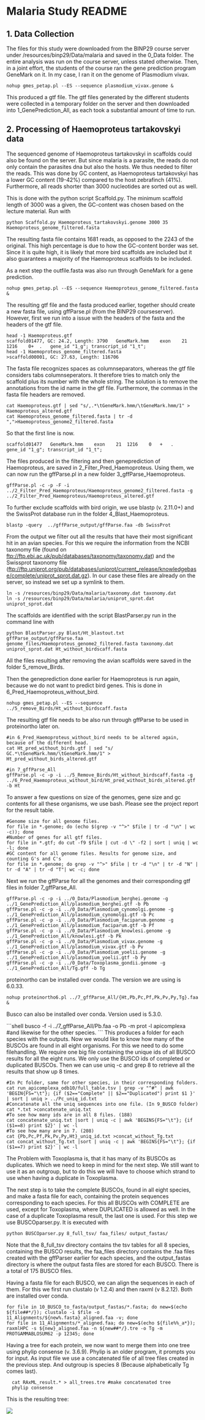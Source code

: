 # Malaria Study README
## 1. Data Collection
<p>The files for this study were downloaded from the BINP29 course server under /resources/binp29/Data/malaria and saved in the 0_Data folder. The entire analysis was run on the course server, unless stated otherwise.
Then, in a joint effort, the students of the course ran the gene prediction program GeneMark on it. 
In my case, I ran it on the genome of Plasmodium vivax.<p>

```shell
nohup gmes_petap.pl --ES --sequence plasmodium_vivax.genome &
```

<p>This produced a gtf file. The gtf files generated by the different students were collected in a temporary folder on the server and then downloaded into 1_GenePrediction_All, as each took a substantial amount of time to run.<p>

## 2. Processing of Haemoproteus tartakovskyi data
<p>The sequenced genome of Haemoproteus tartakovskyi in scaffolds could also be found on the server. But since malaria is a parasite, the reads do not only contain the parasites dna but also the hosts. We thus needed to filter the reads. This was done by GC content, as Haemoproteus tartakovskyi has a lower GC content (19-42%) compared to the host zebrafinch (41%). Furthermore, all reads shorter than 3000 nucleotides are sorted out as well.<p>

<p> This is done with the python script Scaffold.py.
The minimum scaffold length of 3000 was a given, the GC-content was chosen based on the lecture material. Run with<p>
  
```shell
python Scaffold.py Haemoproteus_tartakovskyi.genome 3000 35 Haemoproteus_genome_filtered.fasta
```
  
<p>The resulting fasta file contains 1681 reads, as opposed to the 2243 of the original. This high percentage is due to how the GC-content border was set. Since it is quite high, it is likely that more bird scaffolds are included but it also guarantees a majority of the Haemoproteus scaffolds to be included.<p>

<p> As a next step the outfile.fasta was also run through GeneMark for a gene prediction.<p>
  
 ```shell
 nohup gmes_petap.pl --ES --sequence Haemoproteus_genome_filtered.fasta & 
 ``` 
  
The resulting gtf file and the fasta produced earlier, together should create a new fasta file, using gffParse.pl (from the BINP29 courseserver). However, first we run into a issue with the headers of the fasta and the headers of the gtf file.                              
```shell
head -1 Haemoproteus.gtf
scaffold01477, GC: 24.2, Length: 3790	GeneMark.hmm	exon	21	1216	0+	.	gene_id "1_g"; transcript_id "1_t";
head -1 Haemoproteus_genome_filtered.fasta
>scaffold00001, GC: 27.63, Length: 116706
```
  
The fasta file recognizes spaces as columnseparators, whereas the gtf file considers tabs columnseperators. It therefore tries to match only the scaffold plus its number with the whole string. The solution is to remove the annotations from the id name in the gtf file. Furthermore, the commas in the fasta file headers are removed.
  
```shell
cat Haemoproteus.gtf | sed "s/,.*\tGeneMark.hmm/\tGeneMark.hmm/1" > Haemoproteus_altered.gtf
cat Haemoproteus_genome_filtered.fasta | tr -d ",">Haemoproteus_genome2_filtered.fasta
```
  
 So that the first line is now.
  
```shell
scaffold01477	GeneMark.hmm	exon	21	1216	0	+	.	gene_id "1_g"; transcript_id "1_t";
```
  
The files produced in the filtering and then geneprediction of Haemoproteus, are saved in 2_Filter_Pred_Haemoproteus. Using them, we can now run the gffParse.pl in a new folder 3_gffParse_Haemoproteus.

```shell
gffParse.pl -c -p -F -i ../2_Filter_Pred_Haemoproteus/Haemoproteus_genome2_filtered.fasta -g ../2_Filter_Pred_Haemoproteus/Haemoproteus_altered.gtf 
```
  
To further exclude scaffolds with bird origin, we use blastp (v. 2.11.0+) and the SwissProt database run in the folder 4_Blast_Haemoproteus.

```shell
blastp -query  ../gffParse_output/gffParse.faa -db SwissProt
```
 
From the output we filter out all the results that have their most significant hit in an avian species. For this we require the information from the NCBI taxonomy file (found on ftp://ftp.ebi.ac.uk/pub/databases/taxonomy/taxonomy.dat) and the Swissprot taxonomy file (ftp://ftp.uniprot.org/pub/databases/uniprot/current_release/knowledgebase/complete/uniprot_sprot.dat.gz). In our case these files are already on the server, so instead we set up a symlink to them.

```shell
ln -s /resources/binp29/Data/malaria/taxonomy.dat taxonomy.dat
ln -s /resources/binp29/Data/malaria/uniprot_sprot.dat uniprot_sprot.dat
```
  
<p> The scaffolds are identified with the script BlastParser.py run in the command line with <p>
  
```shell
python BlastParser.py Blast/Ht_blastout.txt gffParse_output/gffParse.faa genome_files/Haemoproteus_genome2_filtered.fasta taxonomy.dat uniprot_sprot.dat Ht_without_birdscaff.fasta
```
<p>All the files resulting after removing the avian scaffolds were saved in the folder 5_remove_Birds.<p>
<p>Then the geneprediction done earlier for Haemoproteus is run again, because we do not want to predict bird genes. This is done in 6_Pred_Haemoproteus_without_bird.
  
```shell
nohup gmes_petap.pl --ES --sequence ../5_remove_Birds/Ht_without_birdscaff.fasta 
```
<p> The resulting gtf file needs to be also run through gffParse to be used in proteinortho later on.<p>

```shell
#in 6_Pred_Haemoproteus_without_bird needs to be altered again, because of the different head.
cat Ht_pred_without_birds.gtf | sed "s/ GC.*\tGeneMark.hmm/\tGeneMark.hmm/1" > Ht_pred_without_birds_altered.gtf

#in 7_gffParse_All
gffParse.pl -c -p -i ../5_Remove_Birds/Ht_without_birdscaff.fasta -g ../6_Pred_Haemoproteus_without_bird/Ht_pred_without_birds_altered.gtf -b Ht
```
  
<p>To answer a few questions on size of the genomes, gene size and gc contents for all these organisms, we use bash. Please see the project report for the result table. <p>

```shell
#Genome size for all genome files.
for file in *.genome; do (echo $(grep -v "^>" $file | tr -d "\n" | wc -c)); done
#Number of genes for all gtf files.
for file in *.gtf; do cut -f9 $file | cut -d \" -f2 | sort | uniq | wc -l; done
#GC content for all genome files. Results for genome size, and counting G's and C's
for file in *.genome; do grep -v "^>" $file | tr -d "\n" | tr -d "N" | tr -d "A" | tr -d "T"| wc -c; done 
```
  
<p>Next we run the gffParse for all the genomes and their corresponding gtf files in folder 7_gffParse_All.<p>
  
```shell
gffParse.pl -c -p -i ../0_Data/Plasmodium_berghei.genome -g ../1_GenePrediction_All/plasmodium_berghei.gtf -b Pb
gffParse.pl -c -p -i ../0_Data/Plasmodium_cynomolgi.genome -g ../1_GenePrediction_All/plasmodium_cynomolgi.gtf -b Pc
gffParse.pl -c -p -i ../0_Data/Plasmodium_faciparum.genome -g ../1_GenePrediction_All/plasmodium_faciparum.gtf -b Pf
gffParse.pl -c -p -i ../0_Data/Plasmodium_knowlesi.genome -g ../1_GenePrediction_All/knowlesi.gtf -b Pk
gffParse.pl -c -p -i ../0_Data/Plasmodium_vivax.genome -g ../1_GenePrediction_All/plasmodium_vivax.gtf -b Pv
gffParse.pl -c -p -i ../0_Data/Plasmodium_yoelii.genome -g ../1_GenePrediction_All/plasmodium_yoelii.gtf -b Py
gffParse.pl -c -p -i ../0_Data/Toxoplasma_gondii.genome -g ../1_GenePrediction_All/Tg.gff -b Tg
```
<p> proteinortho can be installed over conda. The version we are using is 6.0.33. <p>

```shell
nohup proteinortho6.pl ../7_gffParse_All/{Ht,Pb,Pc,Pf,Pk,Pv,Py,Tg}.faa &
```

<p> Busco can also be installed over conda. Version used is 5.3.0. <p>
```shell
busco -f -i ../7_gffParse_All/Pb.faa -o Pb -m prot -l apicomplexa
#and likewise for the other species.
```
This produces a folder for each species with the outputs. Now we would like to know how many of the BUSCOs are found in all eight organisms. For this we need to do some filehandling. We require one big file containing the unique ids of all BUSCO results for all the eight runs. We only use the BUSCO ids of completed or duplicated BUSCOs. Then we can use uniq -c and grep 8 to retrieve all the results that show up 8 times. 

```shell
#In Pc folder, same for other species, in their corresponding folders. 
cat run_apicomplexa_odb10/full_table.tsv | grep -v "^#" | awk 'BEGIN{FS="\t"}; {if ($2=="Complete" || $2=="Duplicated") print $1 }' | sort | uniq > ../Pc_uniq_id.txt
#Concatenate all the uniq sequences into one file. (In 9_BUSCO folder)
cat *.txt >concatenate_uniq.txt
#To see how many ids are in all 8 files. (188)
cat concatenate_uniq.txt |sort | uniq -c | awk 'BEGINS{FS="\t"}; {if ($1==8) print $2}' | wc -l
#To see how many are in 7. (208)
cat {Pb,Pc,Pf,Pk,Pv,Py,Ht}_uniq_id.txt >concat_without_Tg.txt
cat concat_without_Tg.txt |sort | uniq -c | awk 'BEGINS{FS="\t"}; {if ($1==7) print $2}' | wc -l
```
<p>The Problem with Toxoplasma is, that it has many of its BUSCOs as duplicates. Which we need to keep in mind for the next step. We still want to use it as an outgroup, but to do this we will have to choose which strand to use when having a duplicate in Toxoplasma. <p>

<p> The next step is to take the complete BUSCOs, found in all eight species, and make a fasta file for each, containing the protein sequences corresponding to each species. For this all BUSCOs with COMPLETE are used, except for Toxoplasma, where DUPLICATED is allowed as well. In the case of a duplicate Toxoplasma result, the last one is used. For this step we use BUSCOparser.py. It is executed with <p>
  
```shell
python BUSCOparser.py 8_full_tsv/ faa_files/ output_fastas/
```
<p>Note that the 8_full_tsv directory contains the tsv tables for all 8 species, containing the BUSCO results, the faa_files directory contains the .faa files created with the gffParser earlier for each species, and the output_fastas directory is where   
the output fasta files are stored for each BUSCO. There is a total of 175 BUSCO files. <p>

<p> Having a fasta file for each BUSCO, we can align the sequences in each of them. For this we first run clustalo (v 1.2.4) and then raxml (v 8.2.12). Both are installed over conda. <p>
  
```shell
for file in 10_BUSCO_to_fasta/output_fastas/*.fasta; do new=$(echo ${file##*/}); clustalo -i $file -o 11_Alignments/${new%.fasta}_aligned.faa -v; done
for file in 11_Alignments/*_aligned.faa; do new=$(echo ${file%%_a*}); raxmlHPC -s ${new}_aligned.faa -n ${new##*/}.tre -o Tg -m PROTGAMMABLOSUM62 -p 12345; done
```
  
<p> Having a tree for each protein, we now want to merge them into one tree using phylip consense (v. 3.6.9). Phylip is an older program, it prompts you for input. As input file we use a concatenated file of all tree files created in the previous step. And outgroup is species 8 (Because alphabetically Tg comes last). <p>

```shell
  cat RAxML_result.* > all_trees.tre #make concatenated tree
  phylip consense
 ```
This is the resulting tree:

![](malaria_tree.png)
